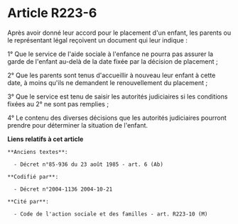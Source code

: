 # Article R223-6

Après avoir donné leur accord pour le placement d'un enfant, les parents ou le représentant légal reçoivent un document qui
leur indique :

1° Que le service de l'aide sociale à l'enfance ne pourra pas assurer la garde de l'enfant au-delà de la date fixée par la
décision de placement ;

2° Que les parents sont tenus d'accueillir à nouveau leur enfant à cette date, à moins qu'ils ne demandent le renouvellement
du placement ;

3° Que le service est tenu de saisir les autorités judiciaires si les conditions fixées au 2° ne sont pas remplies ;

4° Le contenu des diverses décisions que les autorités judiciaires pourront prendre pour déterminer la situation de l'enfant.

**Liens relatifs à cet article**

	**Anciens textes**:

	  - Décret n°85-936 du 23 août 1985 - art. 6 (Ab)

	**Codifié par**:

	  - Décret n°2004-1136 2004-10-21

	**Cité par**:

	  - Code de l'action sociale et des familles - art. R223-10 (M)
